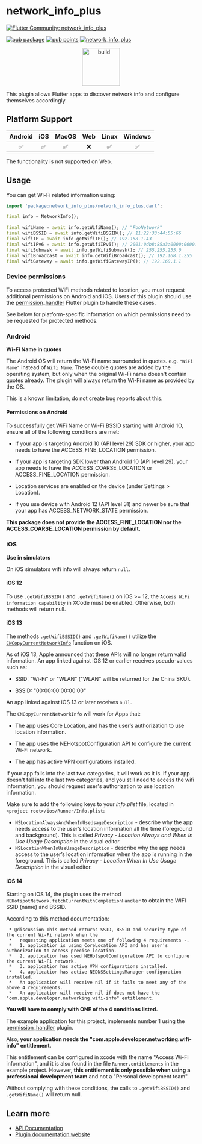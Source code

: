 # network_info_plus

[![Flutter Community: network_info_plus](https://fluttercommunity.dev/_github/header/network_info_plus)](https://github.com/fluttercommunity/community)

[![pub package](https://img.shields.io/pub/v/network_info_plus.svg)](https://pub.dev/packages/network_info_plus)
[![pub points](https://img.shields.io/pub/points/network_info_plus?color=2E8B57&label=pub%20points)](https://pub.dev/packages/network_info_plus/score)
[![network_info_plus](https://github.com/fluttercommunity/plus_plugins/actions/workflows/network_info_plus.yaml/badge.svg)](https://github.com/fluttercommunity/plus_plugins/actions/workflows/network_info_plus.yaml)

<p class="center">
<center><a href="https://flutter.dev/docs/development/packages-and-plugins/favorites" target="_blank" rel="noreferrer noopener"><img src="../../../website/static/img/flutter-favorite-badge.png" width="100" alt="build"></a></center>
</p>

This plugin allows Flutter apps to discover network info and configure
themselves accordingly.

## Platform Support

| Android | iOS | MacOS | Web | Linux | Windows |
| :-----: | :-: | :---: | :-: | :---: | :----: |
|   ✅    | ✅  |  ✅   | ❌  |  ✅   |   ✅   |

The functionality is not supported on Web.

## Usage

You can get Wi-Fi related information using:

```dart
import 'package:network_info_plus/network_info_plus.dart';

final info = NetworkInfo();

final wifiName = await info.getWifiName(); // "FooNetwork"
final wifiBSSID = await info.getWifiBSSID(); // 11:22:33:44:55:66
final wifiIP = await info.getWifiIP(); // 192.168.1.43
final wifiIPv6 = await info.getWifiIPv6(); // 2001:0db8:85a3:0000:0000:8a2e:0370:7334
final wifiSubmask = await info.getWifiSubmask(); // 255.255.255.0
final wifiBroadcast = await info.getWifiBroadcast(); // 192.168.1.255
final wifiGateway = await info.getWifiGatewayIP(); // 192.168.1.1
```

### Device permissions

To access protected WiFi methods related to location, you must request additional permissions on Android and iOS. Users of this plugin should use the [permission_handler](https://pub.dev/packages/permission_handler) Flutter plugin to handle these cases.

See below for platform-specific information on which permissions need to be requested for protected methods.

### Android

**Wi-Fi Name in quotes**

The Android OS will return the Wi-Fi name surrounded in quotes. e.g. `"WiFi Name"` instead of `Wifi Name`.
These double quotes are added by the operating system, but only when the original Wi-Fi name doesn't contain
quotes already. The plugin will always return the Wi-Fi name as provided by the OS.

This is a known limitation, do not create bug reports about this.

#### Permissions on Android

To successfully get WiFi Name or Wi-Fi BSSID starting with Android 1O, ensure all of the following conditions are met:

- If your app is targeting Android 10 (API level 29) SDK or higher, your app needs to have the ACCESS_FINE_LOCATION permission.

- If your app is targeting SDK lower than Android 10 (API level 29), your app needs to have the ACCESS_COARSE_LOCATION or ACCESS_FINE_LOCATION permission.

- Location services are enabled on the device (under Settings > Location).

- If you use device with Android 12 (API level 31) and newer be sure that your app has ACCESS_NETWORK_STATE permission.

**This package does not provide the ACCESS_FINE_LOCATION nor the ACCESS_COARSE_LOCATION permission by default.**

### iOS

**Use in simulators**

On iOS simulators wifi info will always return `null`.

#### iOS 12

To use `.getWifiBSSID()` and `.getWifiName()` on iOS >= 12, the `Access WiFi information capability` in XCode must be enabled. Otherwise, both methods will return null.

#### iOS 13

The methods `.getWifiBSSID()` and `.getWifiName()` utilize the [`CNCopyCurrentNetworkInfo`](https://developer.apple.com/documentation/systemconfiguration/1614126-cncopycurrentnetworkinfo) function on iOS.

As of iOS 13, Apple announced that these APIs will no longer return valid information.
An app linked against iOS 12 or earlier receives pseudo-values such as:

- SSID: "Wi-Fi" or "WLAN" ("WLAN" will be returned for the China SKU).

- BSSID: "00:00:00:00:00:00"

An app linked against iOS 13 or later receives `null`.

The `CNCopyCurrentNetworkInfo` will work for Apps that:

- The app uses Core Location, and has the user’s authorization to use location information.

- The app uses the NEHotspotConfiguration API to configure the current Wi-Fi network.

- The app has active VPN configurations installed.

If your app falls into the last two categories, it will work as it is. If your app doesn't fall into the last two categories,
and you still need to access the wifi information, you should request user's authorization to use location information.

Make sure to add the following keys to your _Info.plist_ file, located in `<project root>/ios/Runner/Info.plist`:

- `NSLocationAlwaysAndWhenInUseUsageDescription` - describe why the app needs access to the user’s location information all the time (foreground and background). This is called _Privacy - Location Always and When In Use Usage Description_ in the visual editor.
- `NSLocationWhenInUseUsageDescription` - describe why the app needs access to the user’s location information when the app is running in the foreground. This is called _Privacy - Location When In Use Usage Description_ in the visual editor.

#### iOS 14

Starting on iOS 14, the plugin uses the method `NEHotspotNetwork.fetchCurrentWithCompletionHandler` to obtain the WIFI SSID (name) and BSSID.

According to this method documentation:

```
 * @discussion This method returns SSID, BSSID and security type of the current Wi-Fi network when the
 *   requesting application meets one of following 4 requirements -.
 *   1. application is using CoreLocation API and has user's authorization to access precise location.
 *   2. application has used NEHotspotConfiguration API to configure the current Wi-Fi network.
 *   3. application has active VPN configurations installed.
 *   4. application has active NEDNSSettingsManager configuration installed.
 *   An application will receive nil if it fails to meet any of the above 4 requirements.
 *   An application will receive nil if does not have the "com.apple.developer.networking.wifi-info" entitlement.
 ```

**You will have to comply with ONE of the 4 conditions listed.**

The example application for this project, implements number 1 using the [permission_handler](https://pub.dev/packages/permission_handler) plugin.

Also, **your application needs the "com.apple.developer.networking.wifi-info" entitlement.**

This entitlement can be configured in xcode with the name "Access Wi-Fi information", and it is also found in the file `Runner.entitlements` in the example project. However, 
**this entitlement is only possible when using a professional development team** and not a "Personal development team".

Without complying with these conditions, the calls to `.getWifiBSSID()` and `.getWifiName()` will return null.

## Learn more

- [API Documentation](https://pub.dev/documentation/network_info_plus/latest/network_info_plus/network_info_plus-library.html)
- [Plugin documentation website](https://plus.fluttercommunity.dev/docs/network_info_plus/overview)
